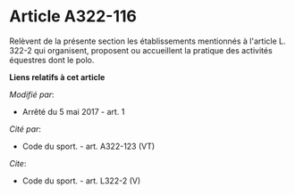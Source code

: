 # Article A322-116

Relèvent de la présente section les établissements mentionnés à l'article L. 322-2 qui organisent, proposent ou accueillent
la pratique des activités équestres dont le polo.

**Liens relatifs à cet article**

_Modifié par_:

  - Arrêté du 5 mai 2017 - art. 1

_Cité par_:

  - Code du sport. - art. A322-123 (VT)

_Cite_:

  - Code du sport. - art. L322-2 (V)

